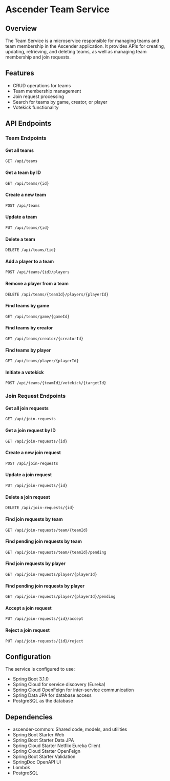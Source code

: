 # Ascender Team Service

## Overview
The Team Service is a microservice responsible for managing teams and team membership in the Ascender application. It provides APIs for creating, updating, retrieving, and deleting teams, as well as managing team membership and join requests.

## Features
- CRUD operations for teams
- Team membership management
- Join request processing
- Search for teams by game, creator, or player
- Votekick functionality

## API Endpoints

### Team Endpoints

#### Get all teams
```
GET /api/teams
```

#### Get a team by ID
```
GET /api/teams/{id}
```

#### Create a new team
```
POST /api/teams
```

#### Update a team
```
PUT /api/teams/{id}
```

#### Delete a team
```
DELETE /api/teams/{id}
```

#### Add a player to a team
```
POST /api/teams/{id}/players
```

#### Remove a player from a team
```
DELETE /api/teams/{teamId}/players/{playerId}
```

#### Find teams by game
```
GET /api/teams/game/{gameId}
```

#### Find teams by creator
```
GET /api/teams/creator/{creatorId}
```

#### Find teams by player
```
GET /api/teams/player/{playerId}
```

#### Initiate a votekick
```
POST /api/teams/{teamId}/votekick/{targetId}
```

### Join Request Endpoints

#### Get all join requests
```
GET /api/join-requests
```

#### Get a join request by ID
```
GET /api/join-requests/{id}
```

#### Create a new join request
```
POST /api/join-requests
```

#### Update a join request
```
PUT /api/join-requests/{id}
```

#### Delete a join request
```
DELETE /api/join-requests/{id}
```

#### Find join requests by team
```
GET /api/join-requests/team/{teamId}
```

#### Find pending join requests by team
```
GET /api/join-requests/team/{teamId}/pending
```

#### Find join requests by player
```
GET /api/join-requests/player/{playerId}
```

#### Find pending join requests by player
```
GET /api/join-requests/player/{playerId}/pending
```

#### Accept a join request
```
PUT /api/join-requests/{id}/accept
```

#### Reject a join request
```
PUT /api/join-requests/{id}/reject
```

## Configuration
The service is configured to use:
- Spring Boot 3.1.0
- Spring Cloud for service discovery (Eureka)
- Spring Cloud OpenFeign for inter-service communication
- Spring Data JPA for database access
- PostgreSQL as the database

## Dependencies
- ascender-common: Shared code, models, and utilities
- Spring Boot Starter Web
- Spring Boot Starter Data JPA
- Spring Cloud Starter Netflix Eureka Client
- Spring Cloud Starter OpenFeign
- Spring Boot Starter Validation
- SpringDoc OpenAPI UI
- Lombok
- PostgreSQL